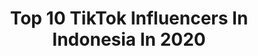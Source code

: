 ---
title: Top 10 TikTok Influencers In Indonesia In 2020
description: >-
  Find top TikTok influencers in Indonesia in 2020. Most popular hashtags: #samasamadirumah #samasamabelajar #zoommyface #foryoupage.
platform: TikTok
profiles:
  - username: "alind_fitrie_bunga_67212"
    fullname: >-
      FR🐝 Ârię CazörlÂ💣
    location: "Indonesia"
    followers: 2100
    engagement: 5167
    commentsToLikes: 0.364701
    id: ck9ex6b9hpw7b0j78m58opc4y
    verified: false
    hashtags: "#laguminang, #klsi, #itpfamili, #komedikngakak"
  - username: "bagasoktaviano11"
    fullname: >-
      ⚔️DRTI⚔️OWNER BAGAS
    location: "Indonesia"
    followers: 3675
    engagement: 5061
    commentsToLikes: 0.208510
    id: ck9exynujtgwg0j78ai0ramnh
    verified: false
    hashtags: "#zoommyface, #samasamabelajar"
  - username: "0220519944tia"
    fullname: >-
      CTIR_Lia pesek
    location: "Indonesia"
    followers: 17040
    engagement: 4944
    commentsToLikes: 0.085197
    id: ck9exk5o3rkjc0j78v24eu6fm
    verified: false
    hashtags: "#solo"
  - username: "virgogirl_09"
    fullname: >-
      ⚔️RSTI DRTI SRTI⚔️
    location: "Indonesia"
    followers: 9307
    engagement: 4778
    commentsToLikes: 0.220738
    id: ck9ez67mayzzx0j78ljnzy6ut
    verified: false
    hashtags: ""
  - username: "alanmaulana542"
    fullname: >-
      ITP ADM_Alan Maulana
    location: "Indonesia"
    followers: 3010
    engagement: 4759
    commentsToLikes: 0.219855
    id: ck9ex6livpyvv0j78imt5yaan
    verified: false
    hashtags: "#teafamily, #vira, #kaltim, #tiktokvirall"
  - username: "ketua_raffa"
    fullname: >-
      KETUA_KTG_M.Raffa
    location: "Indonesia"
    followers: 2734
    engagement: 4075
    commentsToLikes: 0.100619
    id: ck9ev19q5gcfr0j785o9jdalt
    verified: false
    hashtags: "#silaturahmisetiaphari, #im3ooredoo, #foryoupagechallenge, #ramadhandapatapa"
  - username: "ayahsyahdan_adm.1_dragon"
    fullname: >-
      Dragon🐉AyahSyahdan
    location: "Indonesia"
    followers: 2749
    engagement: 3754
    commentsToLikes: 0.075163
    id: ck9ve884ay0270j78v3nx5b6i
    verified: false
    hashtags: "#foryoupage, #samasamadirumah, #samasamabelajar, #sambutramadhan"
  - username: "prisilalyani66"
    fullname: >-
      🤗RACHMA MONTOK🤗
    location: "Indonesia"
    followers: 4705
    engagement: 3231
    commentsToLikes: 0.093685
    id: ckaij0t8ncwfc0i78z03j4984
    verified: false
    hashtags: "#selamatpagiparasahabattt, #dramadikerjaan, #emak2gaul, #mahmudgoyadulu"
  - username: "melia.lia0"
    fullname: >-
      🌈T.E.F🌀MELIA🇮🇩
    location: "Indonesia"
    followers: 14730
    engagement: 3198
    commentsToLikes: 0.096859
    id: cka9roj5z9cf90i78ki2rc68t
    verified: false
    hashtags: "#foryoupage"
  - username: "fitri_bocals"
    fullname: >-
      🌈T.E.F🌀FITRI🇮🇩💦
    location: "Indonesia"
    followers: 6647
    engagement: 3125
    commentsToLikes: 0.141501
    id: cka9m4o8e3un20i78kqzr9gmw
    verified: false
    hashtags: "#fyp, #kaliwungubergoyang, #bocal, #duet"
cities:
  - name: Jakarta
    link: /tiktok/indonesia/jakarta
  - name: Bali
    link: /tiktok/indonesia/bali
---